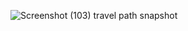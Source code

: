 ![Screenshot (103)](https://user-images.githubusercontent.com/39921508/124384743-5ae2b200-dcf0-11eb-8d25-63b0a9bfb83a.png)
travel path snapshot
